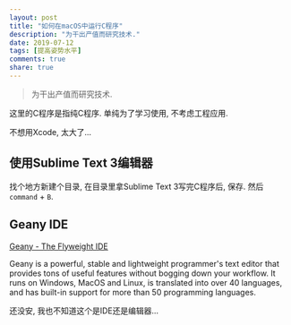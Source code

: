 ```yaml
---
layout: post
title: "如何在macOS中运行C程序"
description: "为干出产值而研究技术."
date: 2019-07-12
tags: [提高姿势水平]
comments: true
share: true
---
```


> 为干出产值而研究技术.

这里的C程序是指纯C程序. 单纯为了学习使用, 不考虑工程应用.

不想用Xcode, 太大了...


## 使用Sublime Text 3编辑器

找个地方新建个目录, 在目录里拿Sublime Text 3写完C程序后, 保存. 然后`command` + `B`.

## Geany IDE

[Geany - The Flyweight IDE](https://www.geany.org)

Geany is a powerful, stable and lightweight programmer's text editor that provides tons of useful features without bogging down your workflow. It runs on Windows, MacOS and Linux, is translated into over 40 languages, and has built-in support for more than 50 programming languages.

还没安, 我也不知道这个是IDE还是编辑器...
